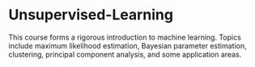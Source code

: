 # Unsupervised-Learning


This course forms a rigorous introduction to machine learning. Topics include maximum likelihood estimation, Bayesian parameter estimation, clustering, principal component analysis, and some application areas. 
